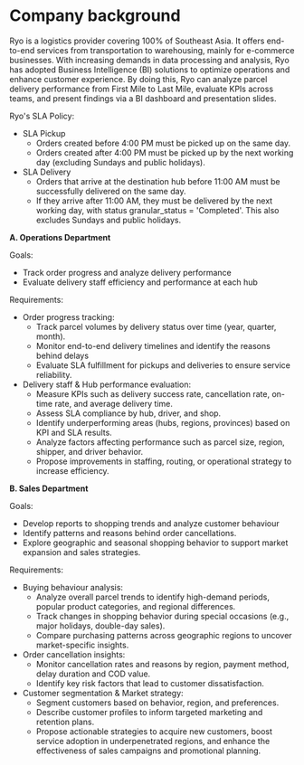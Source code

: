 # Company background
Ryo is a logistics provider covering 100% of Southeast Asia. It offers end-to-end services from transportation to warehousing, mainly for e-commerce businesses. With increasing demands in data processing and analysis, Ryo has adopted Business Intelligence (BI) solutions to optimize operations and enhance customer experience. By doing this, Ryo can analyze parcel delivery performance from First Mile to Last Mile, evaluate KPIs across teams, and present findings via a BI dashboard and presentation slides.

Ryo's SLA Policy:
- SLA Pickup
  + Orders created before 4:00 PM must be picked up on the same day.
  + Orders created after 4:00 PM must be picked up by the next working day (excluding Sundays and public holidays).
- SLA Delivery
  + Orders that arrive at the destination hub before 11:00 AM must be successfully delivered on the same day.
  + If they arrive after 11:00 AM, they must be delivered by the next working day, with status granular_status = 'Completed'. This also excludes Sundays and public holidays.

**A. Operations Department**

Goals:
- Track order progress and analyze delivery performance
- Evaluate delivery staff efficiency and performance at each hub

Requirements:
- Order progress tracking:
  + Track parcel volumes by delivery status over time (year, quarter, month).
  + Monitor end-to-end delivery timelines and identify the reasons behind delays
  + Evaluate SLA fulfillment for pickups and deliveries to ensure service reliability.
- Delivery staff & Hub performance evaluation:
  + Measure KPIs such as delivery success rate, cancellation rate, on-time rate, and average delivery time.
  + Assess SLA compliance by hub, driver, and shop.
  + Identify underperforming areas (hubs, regions, provinces) based on KPI and SLA results.
  + Analyze factors affecting performance such as parcel size, region, shipper, and driver behavior.
  + Propose improvements in staffing, routing, or operational strategy to increase efficiency.

**B. Sales Department**

Goals:
- Develop reports to shopping trends and analyze customer behaviour
- Identify patterns and reasons behind order cancellations.
- Explore geographic and seasonal shopping behavior to support market expansion and sales strategies.
  
Requirements:
- Buying behaviour analysis:
  + Analyze overall parcel trends to identify high-demand periods, popular product categories, and regional differences.
  + Track changes in shopping behavior during special occasions (e.g., major holidays, double-day sales).
  + Compare purchasing patterns across geographic regions to uncover market-specific insights.
- Order cancellation insights:
  + Monitor cancellation rates and reasons by region, payment method, delay duration and COD value.
  + Identify key risk factors that lead to customer dissatisfaction.
- Customer segmentation & Market strategy:
  + Segment customers based on behavior, region, and preferences.
  + Describe customer profiles to inform targeted marketing and retention plans.
  + Propose actionable strategies to acquire new customers, boost service adoption in underpenetrated regions, and enhance the effectiveness of sales campaigns and promotional planning.
